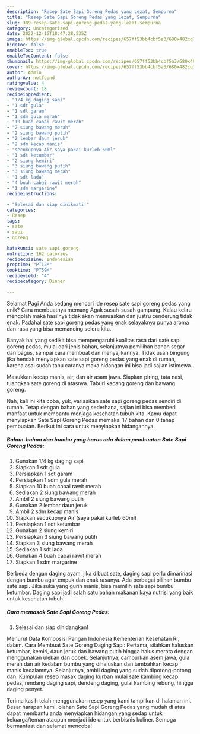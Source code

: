 ```yaml
---
description: "Resep Sate Sapi Goreng Pedas yang Lezat, Sempurna"
title: "Resep Sate Sapi Goreng Pedas yang Lezat, Sempurna"
slug: 389-resep-sate-sapi-goreng-pedas-yang-lezat-sempurna
category: Uncategorized
date: 2022-12-15T18:47:28.535Z
image: https://img-global.cpcdn.com/recipes/657ff53bb4cbf5a3/680x482cq70/sate-sapi-goreng-pedas-foto-resep-utama.jpg
hideToc: false
enableToc: true
enableTocContent: false
thumbnail: https://img-global.cpcdn.com/recipes/657ff53bb4cbf5a3/680x482cq70/sate-sapi-goreng-pedas-foto-resep-utama.jpg
cover: https://img-global.cpcdn.com/recipes/657ff53bb4cbf5a3/680x482cq70/sate-sapi-goreng-pedas-foto-resep-utama.jpg
author: Admin
authorAv: notfound
ratingvalue: 4
reviewcount: 18
recipeingredient:
- "1/4 kg daging sapi"
- "1 sdt gula"
- "1 sdt garam"
- "1 sdm gula merah"
- "10 buah cabai rawit merah"
- "2 siung bawang merah"
- "2 siung bawang putih"
- "2 lembar daun jeruk"
- "2 sdm kecap manis"
- "secukupnya Air saya pakai kurleb 60ml"
- "1 sdt ketumbar"
- "2 siung kemiri"
- "3 siung bawang putih"
- "3 siung bawang merah"
- "1 sdt lada"
- "4 buah cabai rawit merah"
- "1 sdm margarine"
recipeinstructions:

- "Selesai dan siap dinikmati!"
categories:
- Resep
tags:
- sate
- sapi
- goreng

katakunci: sate sapi goreng 
nutrition: 162 calories
recipecuisine: Indonesian
preptime: "PT12M"
cooktime: "PT59M"
recipeyield: "4"
recipecategory: Dinner

---
```



Selamat Pagi Anda sedang mencari ide resep sate sapi goreng pedas yang unik? Cara membuatnya memang Agak susah-susah gampang. Kalau keliru mengolah maka hasilnya tidak akan memuaskan dan justru cenderung tidak enak. Padahal sate sapi goreng pedas yang enak selayaknya punya aroma dan rasa yang bisa memancing selera kita.


Banyak hal yang sedikit bisa mempengaruhi kualitas rasa dari sate sapi goreng pedas, mulai dari jenis bahan, selanjutnya pemilihan bahan segar dan bagus, sampai cara membuat dan menyajikannya. Tidak usah bingung jika hendak menyiapkan sate sapi goreng pedas yang enak di rumah, karena asal sudah tahu caranya maka hidangan ini bisa jadi sajian istimewa.

Masukkan kecap manis, air, dan air asam jawa. Siapkan piring, tata nasi, tuangkan sate goreng di atasnya. Taburi kacang goreng dan bawang goreng.


Nah, kali ini kita coba, yuk, variasikan sate sapi goreng pedas sendiri di rumah. Tetap dengan bahan yang sederhana, sajian ini bisa memberi manfaat untuk membantu menjaga kesehatan tubuh kita. Kamu dapat menyiapkan Sate Sapi Goreng Pedas memakai 17 bahan dan 0 tahap pembuatan. Berikut ini cara untuk menyiapkan hidangannya.

<!--inarticleads1-->

##### Bahan-bahan dan bumbu yang harus ada dalam pembuatan Sate Sapi Goreng Pedas:

1. Gunakan 1/4 kg daging sapi
1. Siapkan 1 sdt gula
1. Persiapkan 1 sdt garam
1. Persiapkan 1 sdm gula merah
1. Siapkan 10 buah cabai rawit merah
1. Sediakan 2 siung bawang merah
1. Ambil 2 siung bawang putih
1. Gunakan 2 lembar daun jeruk
1. Ambil 2 sdm kecap manis
1. Siapkan secukupnya Air (saya pakai kurleb 60ml)
1. Persiapkan 1 sdt ketumbar
1. Gunakan 2 siung kemiri
1. Persiapkan 3 siung bawang putih
1. Siapkan 3 siung bawang merah
1. Sediakan 1 sdt lada
1. Gunakan 4 buah cabai rawit merah
1. Siapkan 1 sdm margarine


Berbeda dengan daging ayam, jika dibuat sate, daging sapi perlu dimarinasi dengan bumbu agar empuk dan enak rasanya. Ada berbagai pilihan bumbu sate sapi. Jika suka yang gurih manis, bisa memilih sate sapi bumbu ketumbar. Daging sapi jadi salah satu bahan makanan kaya nutrisi yang baik untuk kesehatan tubuh. 

<!--inarticleads2-->

##### Cara memasak Sate Sapi Goreng Pedas:


1. Selesai dan siap dihidangkan!

Menurut Data Komposisi Pangan Indonesia Kementerian Kesehatan RI, dalam. Cara Membuat Sate Goreng Daging Sapi: Pertama, silahkan haluskan ketumbar, kemiri, daun jeruk dan bawang putih hingga halus merata dengan menggunakan ulekan dan cobek. Selanjutnya, campurkan asem jawa, gula merah dan air kedalam bumbu yang dihaluskan dan tambahkan kecap manis kedalamnya. Selanjutnya, ambil daging yang sudah dipotong-potong dan. Kumpulan resep masak daging kurban mulai sate kambing kecap pedas, rendang daging sapi, dendeng daging, gulai kambing rebung, hingga daging penyet. 

Terima kasih telah menggunakan resep yang kami tampilkan di halaman ini. Besar harapan kami, olahan Sate Sapi Goreng Pedas yang mudah di atas dapat membantu anda menyiapkan hidangan yang sedap untuk keluarga/teman ataupun menjadi ide untuk berbisnis kuliner. Semoga bermanfaat dan selamat mencoba!
